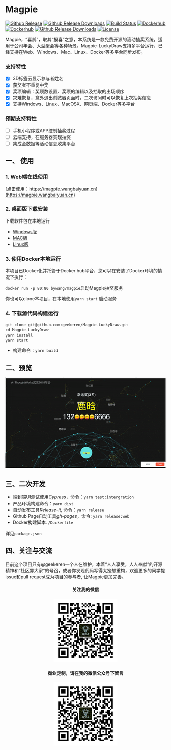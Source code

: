 # Magpie

[![Github Release](https://img.shields.io/github/release/geekeren/Magpie-LuckyDraw.svg)](https://github.com/geekeren/Magpie-LuckyDraw/releases)
[![Github Release Downloads](https://img.shields.io/github/downloads/geekeren/Magpie-LuckyDraw/total.svg)](https://github.com/geekeren/Magpie-LuckyDraw/releases)
[![Build Status](https://dev.azure.com/wangbaiyuan/Magpie-LuckyDraw/_apis/build/status/geekeren.Magpie-LuckyDraw?branchName=master)](https://dev.azure.com/wangbaiyuan/Magpie-LuckyDraw/_build/latest?definitionId=1&branchName=master)
[![Dockerhub](https://img.shields.io/docker/automated/bywang/magpie.svg)](https://hub.docker.com/r/bywang/magpie/)
[![Dockerhub](https://img.shields.io/docker/build/bywang/magpie.svg)](https://hub.docker.com/r/bywang/magpie/)
[![Github Release Downloads](https://img.shields.io/badge/Platforms-win%7Cmac%7Clinux%7Cdocker%7Cweb-red.svg)](https://github.com/geekeren/Magpie-LuckyDraw/releases)
[![License](https://img.shields.io/github/license/geekeren/Magpie-LuckyDraw.svg)](https://github.com/geekeren/Magpie-LuckyDraw/blob/master/LICENSE)

Magpie，“喜鹊”，取其“报喜”之意，本系统是一款免费开源的滚动抽奖系统，适用于公司年会、大型聚会等各种场景。Magpie-LuckyDraw支持多平台运行，已经支持在Web、Windows、Mac、Linux、Docker等多平台同步发布。

### 支持特性

- [x] 3D标签云显示参与者姓名
- [x] 获奖者不重复中奖
- [x] 奖项编辑：奖项数设置、奖项的编辑以及抽取的出场顺序
- [x] 灾难恢复，意外退出浏览器页面时，二次访问时可以恢复上次抽奖信息
- [x] 支持Windows、Linux、MacOSX、网页端、Docker等多平台

### 预期支持特性

- [ ] 手机小程序或APP控制抽奖过程
- [ ] 云端支持，在服务器实现抽奖
- [ ] 集成金数据等活动信息收集平台

## 一、 使用

### 1. Web端在线使用

[点击使用：https://magpie.wangbaiyuan.cn](https://magpie.wangbaiyuan.cn)

### 2. 桌面版下载安装

下载软件包在本地运行
- [Windows版](https://github.com/geekeren/Magpie-LuckyDraw/releases)
- [MAC版](https://github.com/geekeren/Magpie-LuckyDraw/releases)
- [Linux版](https://github.com/geekeren/Magpie-LuckyDraw/releases)

### 3. 使用Docker本地运行

本项目已Docker化并托管于Docker hub平台，您可以在安装了Docker环境的情况下执行：

`docker run -p 80:80 bywang/magpie`启动Magpie抽奖服务

你也可以clone本项目，在本地使用`yarn start` 启动服务


### 4. 下载源代码构建运行
```
git clone git@github.com:geekeren/Magpie-LuckyDraw.git
cd Magpie-LuckyDraw
yarn install
yarn start
```
- 构建命令：`yarn build`

## 二、预览
![预览](assets/image/drawing.gif)

## 三、二次开发

- 端到端UI测试使用*Cypress*，命令：`yarn test:intergration`
- 产品环境构建命令：`yarn dist`
- 自动发布工具*Release-it*, 命令：`yarn release`
- Github Page自动工具*gh-pages*，命令: `yarn release:web`
- Docker构建脚本`./Dockerfile`

详见`package.json`

## 四、关注与交流

目前这个项目只有@geekeren一个人在维护，本着“人人享受，人人奉献”的开源精神和“社区靠大家”的号召，或者你发现代码写得太挫想重构，欢迎更多的同学提issue和pull request成为项目的参与者, 让Magpie更加完善。

<div style="text-align:center">
<h4>关注我的微信<h4>
<img src="./assets/image/mp.jpg" width="200"/> 
</div>

<div style="text-align:center">
<h4>商业定制，请在我的微信公众号下留言<h4>
<img src="./assets/image/mp.jpg" width="200"/> 
</div>
